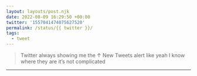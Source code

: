 ```yaml
---
layout: layouts/post.njk
date: 2022-08-09 16:29:50 +00:00
twitter: '1557041474075627520'
permalink: /status/{{ twitter }}/
tags: 
  - tweet
---
```


> Twitter always showing me the ↑ New Tweets alert like yeah I know where they are it’s not complicated

---
